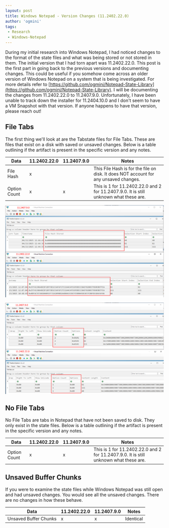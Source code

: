 ```yaml
---
layout: post
title: Windows Notepad - Version Changes (11.2402.22.0)
author: 'ogmini'
tags:
 - Research
 - Windows-Notepad
---
```


During my initial research into Windows Notepad, I had noticed changes to the format of the state files and what was being stored or not stored in them. The initial version that I had torn apart was 11.2402.22.0. This post is the first part in going back to the previous versions and documenting changes. This could be useful if you somehow come across an older version of Windows Notepad on a system that is being investigated. For more details refer to [https://github.com/ogmini/Notepad-State-Library](https://github.com/ogmini/Notepad-State-Library). I will be documenting the changes from 11.2402.22.0 to 11.2407.9.0. Unfortunately, I have been unable to track down the installer for 11.2404.10.0 and I don't seem to have a VM Snapshot with that version. If anyone happens to have that version, please reach out!

## File Tabs

The first thing we'll look at are the Tabstate files for File Tabs. These are files that exist on a disk with saved or unsaved changes. Below is a table outlining if the artifact is present in the specific version and any notes.

| Data | 11.2402.22.0 | 11.2407.9.0 | Notes |
| --- | --- | --- | --- |
| File Hash | x | | This File Hash is for the file on disk. It does NOT account for any unsaved changes. |
| Option Count | x | x | This is 1 for 11.2402.22.0 and 2 for 11.2407.9.0. It is still unknown what these are. |

![File Hash Stored](/images/11.2402.22.0/FileHashStored.png)

![Option Count](/images/11.2402.22.0/OptionCount.png)

## No File Tabs

No File Tabs are tabs in Notepad that have not been saved to disk. They only exist in the state files. Below is a table outlining if the artifact is present in the specific version and any notes.

| Data | 11.2402.22.0 | 11.2407.9.0 | Notes |
| --- | --- | --- | --- |
| Option Count | x | x | This is 1 for 11.2402.22.0 and 2 for 11.2407.9.0. It is still unknown what these are. |

## Unsaved Buffer Chunks

If you were to examine the state files while Windows Notepad was still open and had unsaved changes. You would see all the unsaved changes. There are no changes in how these behave.

| Data | 11.2402.22.0 | 11.2407.9.0 | Notes |
| --- | --- | --- | --- |
| Unsaved Buffer Chunks | x | x | Identical |

